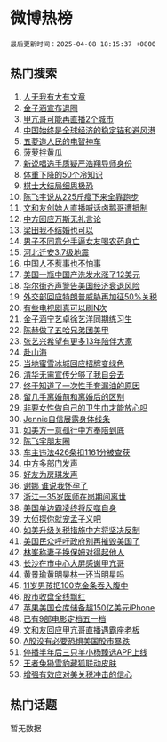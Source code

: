 # 微博热榜

`最后更新时间：2025-04-08 18:15:37 +0800`

## 热门搜索

1. [人无我有大有文章](https://m.weibo.cn/search?containerid=100103type%3D1%26t%3D10%26q%3D%23%E4%BA%BA%E6%97%A0%E6%88%91%E6%9C%89%E5%A4%A7%E6%9C%89%E6%96%87%E7%AB%A0%23&stream_entry_id=51&isnewpage=1&extparam=seat%3D1%26c_type%3D51%26filter_type%3Drealtimehot%26q%3D%2523%25E4%25BA%25BA%25E6%2597%25A0%25E6%2588%2591%25E6%259C%2589%25E5%25A4%25A7%25E6%259C%2589%25E6%2596%2587%25E7%25AB%25A0%2523%26dgr%3D0%26stream_entry_id%3D51%26pos%3D0%26cate%3D10103%26display_time%3D1744107336%26pre_seqid%3D17441073361659365649251)
1. [金子涵宣布退圈](https://m.weibo.cn/search?containerid=100103type%3D1%26t%3D10%26q%3D%23%E9%87%91%E5%AD%90%E6%B6%B5%E5%AE%A3%E5%B8%83%E9%80%80%E5%9C%88%23&stream_entry_id=31&isnewpage=1&extparam=seat%3D1%26filter_type%3Drealtimehot%26q%3D%2523%25E9%2587%2591%25E5%25AD%2590%25E6%25B6%25B5%25E5%25AE%25A3%25E5%25B8%2583%25E9%2580%2580%25E5%259C%2588%2523%26dgr%3D0%26cate%3D5001%26band_rank%3D1%26flag%3D2%26stream_entry_id%3D31%26lcate%3D5001%26realpos%3D1%26pos%3D0%26c_type%3D31%26display_time%3D1744107336%26pre_seqid%3D17441073361659365649251)
1. [甲亢哥可能再直播2个城市](https://m.weibo.cn/search?containerid=100103type%3D1%26t%3D10%26q%3D%23%E7%94%B2%E4%BA%A2%E5%93%A5%E5%8F%AF%E8%83%BD%E5%86%8D%E7%9B%B4%E6%92%AD2%E4%B8%AA%E5%9F%8E%E5%B8%82%23&stream_entry_id=31&isnewpage=1&extparam=seat%3D1%26filter_type%3Drealtimehot%26q%3D%2523%25E7%2594%25B2%25E4%25BA%25A2%25E5%2593%25A5%25E5%258F%25AF%25E8%2583%25BD%25E5%2586%258D%25E7%259B%25B4%25E6%2592%25AD2%25E4%25B8%25AA%25E5%259F%258E%25E5%25B8%2582%2523%26dgr%3D0%26cate%3D5001%26band_rank%3D2%26flag%3D1%26stream_entry_id%3D31%26lcate%3D5001%26realpos%3D2%26pos%3D1%26c_type%3D31%26display_time%3D1744107336%26pre_seqid%3D17441073361659365649251)
1. [中国始终是全球经济的稳定锚和避风港](https://m.weibo.cn/search?containerid=100103type%3D1%26t%3D10%26q%3D%23%E4%B8%AD%E5%9B%BD%E5%A7%8B%E7%BB%88%E6%98%AF%E5%85%A8%E7%90%83%E7%BB%8F%E6%B5%8E%E7%9A%84%E7%A8%B3%E5%AE%9A%E9%94%9A%E5%92%8C%E9%81%BF%E9%A3%8E%E6%B8%AF%23&stream_entry_id=31&isnewpage=1&extparam=seat%3D1%26filter_type%3Drealtimehot%26q%3D%2523%25E4%25B8%25AD%25E5%259B%25BD%25E5%25A7%258B%25E7%25BB%2588%25E6%2598%25AF%25E5%2585%25A8%25E7%2590%2583%25E7%25BB%258F%25E6%25B5%258E%25E7%259A%2584%25E7%25A8%25B3%25E5%25AE%259A%25E9%2594%259A%25E5%2592%258C%25E9%2581%25BF%25E9%25A3%258E%25E6%25B8%25AF%2523%26dgr%3D0%26cate%3D5001%26band_rank%3D3%26flag%3D1%26stream_entry_id%3D31%26lcate%3D5001%26realpos%3D3%26pos%3D2%26c_type%3D31%26display_time%3D1744107336%26pre_seqid%3D17441073361659365649251)
1. [五菱造人民的电智神车](https://m.weibo.cn/search?containerid=100103type%3D1%26t%3D10%26q%3D%23%E4%BA%94%E8%8F%B1%E9%80%A0%E4%BA%BA%E6%B0%91%E7%9A%84%E7%94%B5%E6%99%BA%E7%A5%9E%E8%BD%A6%23&stream_entry_id=31&isnewpage=1&extparam=seat%3D1%26filter_type%3Drealtimehot%26q%3D%2523%25E4%25BA%2594%25E8%258F%25B1%25E9%2580%25A0%25E4%25BA%25BA%25E6%25B0%2591%25E7%259A%2584%25E7%2594%25B5%25E6%2599%25BA%25E7%25A5%259E%25E8%25BD%25A6%2523%26band_rank%3D4%26adid%3D281988%26cate%3D5001%26is_ad_pos%3D1%26c_type%3D31%26stream_entry_id%3D31%26lcate%3D5001%26dgr%3D0%26pos%3D3%26topic_ad%3D1%26display_time%3D1744107336%26pre_seqid%3D17441073361659365649251)
1. [菠萝拌黄瓜](https://m.weibo.cn/search?containerid=100103type%3D1%26t%3D10%26q%3D%E8%8F%A0%E8%90%9D%E6%8B%8C%E9%BB%84%E7%93%9C&stream_entry_id=31&isnewpage=1&extparam=seat%3D1%26filter_type%3Drealtimehot%26q%3D%25E8%258F%25A0%25E8%2590%259D%25E6%258B%258C%25E9%25BB%2584%25E7%2593%259C%26dgr%3D0%26cate%3D5001%26band_rank%3D4%26flag%3D2%26stream_entry_id%3D31%26lcate%3D5001%26realpos%3D4%26pos%3D4%26c_type%3D31%26display_time%3D1744107336%26pre_seqid%3D17441073361659365649251)
1. [新说唱选手质疑严浩翔导师身份](https://m.weibo.cn/search?containerid=100103type%3D1%26t%3D10%26q%3D%23%E6%96%B0%E8%AF%B4%E5%94%B1%E9%80%89%E6%89%8B%E8%B4%A8%E7%96%91%E4%B8%A5%E6%B5%A9%E7%BF%94%E5%AF%BC%E5%B8%88%E8%BA%AB%E4%BB%BD%23&stream_entry_id=31&isnewpage=1&extparam=seat%3D1%26filter_type%3Drealtimehot%26q%3D%2523%25E6%2596%25B0%25E8%25AF%25B4%25E5%2594%25B1%25E9%2580%2589%25E6%2589%258B%25E8%25B4%25A8%25E7%2596%2591%25E4%25B8%25A5%25E6%25B5%25A9%25E7%25BF%2594%25E5%25AF%25BC%25E5%25B8%2588%25E8%25BA%25AB%25E4%25BB%25BD%2523%26dgr%3D0%26cate%3D5001%26band_rank%3D5%26flag%3D1%26stream_entry_id%3D31%26lcate%3D5001%26realpos%3D5%26pos%3D5%26c_type%3D31%26display_time%3D1744107336%26pre_seqid%3D17441073361659365649251)
1. [体重下降的50个冷知识](https://m.weibo.cn/search?containerid=100103type%3D1%26t%3D10%26q%3D%E4%BD%93%E9%87%8D%E4%B8%8B%E9%99%8D%E7%9A%8450%E4%B8%AA%E5%86%B7%E7%9F%A5%E8%AF%86&stream_entry_id=31&isnewpage=1&extparam=seat%3D1%26filter_type%3Drealtimehot%26q%3D%25E4%25BD%2593%25E9%2587%258D%25E4%25B8%258B%25E9%2599%258D%25E7%259A%258450%25E4%25B8%25AA%25E5%2586%25B7%25E7%259F%25A5%25E8%25AF%2586%26dgr%3D0%26cate%3D5001%26band_rank%3D6%26flag%3D1%26stream_entry_id%3D31%26lcate%3D5001%26realpos%3D6%26pos%3D6%26c_type%3D31%26display_time%3D1744107336%26pre_seqid%3D17441073361659365649251)
1. [棋士大结局细思极恐](https://m.weibo.cn/search?containerid=100103type%3D1%26t%3D10%26q%3D%23%E6%A3%8B%E5%A3%AB%E5%A4%A7%E7%BB%93%E5%B1%80%E7%BB%86%E6%80%9D%E6%9E%81%E6%81%90%23&stream_entry_id=31&isnewpage=1&extparam=seat%3D1%26filter_type%3Drealtimehot%26q%3D%2523%25E6%25A3%258B%25E5%25A3%25AB%25E5%25A4%25A7%25E7%25BB%2593%25E5%25B1%2580%25E7%25BB%2586%25E6%2580%259D%25E6%259E%2581%25E6%2581%2590%2523%26c_type%3D31%26adid%3D282158%26cate%3D5001%26is_ad_pos%3D1%26stream_entry_id%3D31%26band_rank%3D7%26lcate%3D5001%26pos%3D7%26dgr%3D0%26display_time%3D1744107336%26pre_seqid%3D17441073361659365649251)
1. [陈飞宇说从225斤瘦下来全靠跑步](https://m.weibo.cn/search?containerid=100103type%3D1%26t%3D10%26q%3D%23%E9%99%88%E9%A3%9E%E5%AE%87%E8%AF%B4%E4%BB%8E225%E6%96%A4%E7%98%A6%E4%B8%8B%E6%9D%A5%E5%85%A8%E9%9D%A0%E8%B7%91%E6%AD%A5%23&stream_entry_id=31&isnewpage=1&extparam=seat%3D1%26filter_type%3Drealtimehot%26q%3D%2523%25E9%2599%2588%25E9%25A3%259E%25E5%25AE%2587%25E8%25AF%25B4%25E4%25BB%258E225%25E6%2596%25A4%25E7%2598%25A6%25E4%25B8%258B%25E6%259D%25A5%25E5%2585%25A8%25E9%259D%25A0%25E8%25B7%2591%25E6%25AD%25A5%2523%26dgr%3D0%26cate%3D5001%26band_rank%3D7%26flag%3D1%26stream_entry_id%3D31%26lcate%3D5001%26realpos%3D7%26pos%3D8%26c_type%3D31%26display_time%3D1744107336%26pre_seqid%3D17441073361659365649251)
1. [文和友创始人直播喊话卤鹅哥遭抵制](https://m.weibo.cn/search?containerid=100103type%3D1%26t%3D10%26q%3D%23%E6%96%87%E5%92%8C%E5%8F%8B%E5%88%9B%E5%A7%8B%E4%BA%BA%E7%9B%B4%E6%92%AD%E5%96%8A%E8%AF%9D%E5%8D%A4%E9%B9%85%E5%93%A5%E9%81%AD%E6%8A%B5%E5%88%B6%23&stream_entry_id=31&isnewpage=1&extparam=seat%3D1%26filter_type%3Drealtimehot%26q%3D%2523%25E6%2596%2587%25E5%2592%258C%25E5%258F%258B%25E5%2588%259B%25E5%25A7%258B%25E4%25BA%25BA%25E7%259B%25B4%25E6%2592%25AD%25E5%2596%258A%25E8%25AF%259D%25E5%258D%25A4%25E9%25B9%2585%25E5%2593%25A5%25E9%2581%25AD%25E6%258A%25B5%25E5%2588%25B6%2523%26dgr%3D0%26cate%3D5001%26band_rank%3D8%26flag%3D1%26stream_entry_id%3D31%26lcate%3D5001%26realpos%3D8%26pos%3D9%26c_type%3D31%26display_time%3D1744107336%26pre_seqid%3D17441073361659365649251)
1. [中方回应万斯无礼言论](https://m.weibo.cn/search?containerid=100103type%3D1%26t%3D10%26q%3D%23%E4%B8%AD%E6%96%B9%E5%9B%9E%E5%BA%94%E4%B8%87%E6%96%AF%E6%97%A0%E7%A4%BC%E8%A8%80%E8%AE%BA%23&stream_entry_id=31&isnewpage=1&extparam=seat%3D1%26filter_type%3Drealtimehot%26q%3D%2523%25E4%25B8%25AD%25E6%2596%25B9%25E5%259B%259E%25E5%25BA%2594%25E4%25B8%2587%25E6%2596%25AF%25E6%2597%25A0%25E7%25A4%25BC%25E8%25A8%2580%25E8%25AE%25BA%2523%26dgr%3D0%26cate%3D5001%26band_rank%3D9%26flag%3D0%26stream_entry_id%3D31%26lcate%3D5001%26realpos%3D9%26pos%3D10%26c_type%3D31%26display_time%3D1744107336%26pre_seqid%3D17441073361659365649251)
1. [梁田我不结婚也可以](https://m.weibo.cn/search?containerid=100103type%3D1%26t%3D10%26q%3D%E6%A2%81%E7%94%B0%E6%88%91%E4%B8%8D%E7%BB%93%E5%A9%9A%E4%B9%9F%E5%8F%AF%E4%BB%A5&stream_entry_id=31&isnewpage=1&extparam=seat%3D1%26filter_type%3Drealtimehot%26q%3D%25E6%25A2%2581%25E7%2594%25B0%25E6%2588%2591%25E4%25B8%258D%25E7%25BB%2593%25E5%25A9%259A%25E4%25B9%259F%25E5%258F%25AF%25E4%25BB%25A5%26dgr%3D0%26cate%3D5001%26band_rank%3D10%26flag%3D2%26stream_entry_id%3D31%26lcate%3D5001%26realpos%3D10%26pos%3D11%26c_type%3D31%26display_time%3D1744107336%26pre_seqid%3D17441073361659365649251)
1. [男子不同意分手逼女友喝农药身亡](https://m.weibo.cn/search?containerid=100103type%3D1%26t%3D10%26q%3D%23%E7%94%B7%E5%AD%90%E4%B8%8D%E5%90%8C%E6%84%8F%E5%88%86%E6%89%8B%E9%80%BC%E5%A5%B3%E5%8F%8B%E5%96%9D%E5%86%9C%E8%8D%AF%E8%BA%AB%E4%BA%A1%23&stream_entry_id=31&isnewpage=1&extparam=seat%3D1%26filter_type%3Drealtimehot%26q%3D%2523%25E7%2594%25B7%25E5%25AD%2590%25E4%25B8%258D%25E5%2590%258C%25E6%2584%258F%25E5%2588%2586%25E6%2589%258B%25E9%2580%25BC%25E5%25A5%25B3%25E5%258F%258B%25E5%2596%259D%25E5%2586%259C%25E8%258D%25AF%25E8%25BA%25AB%25E4%25BA%25A1%2523%26dgr%3D0%26cate%3D5001%26band_rank%3D11%26flag%3D2%26stream_entry_id%3D31%26lcate%3D5001%26realpos%3D11%26pos%3D12%26c_type%3D31%26display_time%3D1744107336%26pre_seqid%3D17441073361659365649251)
1. [河北迁安3.7级地震](https://m.weibo.cn/search?containerid=100103type%3D1%26t%3D10%26q%3D%23%E6%B2%B3%E5%8C%97%E8%BF%81%E5%AE%893.7%E7%BA%A7%E5%9C%B0%E9%9C%87%23&stream_entry_id=31&isnewpage=1&extparam=seat%3D1%26filter_type%3Drealtimehot%26q%3D%2523%25E6%25B2%25B3%25E5%258C%2597%25E8%25BF%2581%25E5%25AE%25893.7%25E7%25BA%25A7%25E5%259C%25B0%25E9%259C%2587%2523%26dgr%3D0%26cate%3D5001%26band_rank%3D12%26flag%3D0%26stream_entry_id%3D31%26lcate%3D5001%26realpos%3D12%26pos%3D13%26c_type%3D31%26display_time%3D1744107336%26pre_seqid%3D17441073361659365649251)
1. [中国人不惹事也不怕事](https://m.weibo.cn/search?containerid=100103type%3D1%26t%3D10%26q%3D%23%E4%B8%AD%E5%9B%BD%E4%BA%BA%E4%B8%8D%E6%83%B9%E4%BA%8B%E4%B9%9F%E4%B8%8D%E6%80%95%E4%BA%8B%23&stream_entry_id=31&isnewpage=1&extparam=seat%3D1%26filter_type%3Drealtimehot%26q%3D%2523%25E4%25B8%25AD%25E5%259B%25BD%25E4%25BA%25BA%25E4%25B8%258D%25E6%2583%25B9%25E4%25BA%258B%25E4%25B9%259F%25E4%25B8%258D%25E6%2580%2595%25E4%25BA%258B%2523%26dgr%3D0%26cate%3D5001%26band_rank%3D13%26flag%3D0%26stream_entry_id%3D31%26lcate%3D5001%26realpos%3D13%26pos%3D14%26c_type%3D31%26display_time%3D1744107336%26pre_seqid%3D17441073361659365649251)
1. [美国一瓶中国产洗发水涨了12美元](https://m.weibo.cn/search?containerid=100103type%3D1%26t%3D10%26q%3D%23%E7%BE%8E%E5%9B%BD%E4%B8%80%E7%93%B6%E4%B8%AD%E5%9B%BD%E4%BA%A7%E6%B4%97%E5%8F%91%E6%B0%B4%E6%B6%A8%E4%BA%8612%E7%BE%8E%E5%85%83%23&stream_entry_id=31&isnewpage=1&extparam=seat%3D1%26filter_type%3Drealtimehot%26q%3D%2523%25E7%25BE%258E%25E5%259B%25BD%25E4%25B8%2580%25E7%2593%25B6%25E4%25B8%25AD%25E5%259B%25BD%25E4%25BA%25A7%25E6%25B4%2597%25E5%258F%2591%25E6%25B0%25B4%25E6%25B6%25A8%25E4%25BA%258612%25E7%25BE%258E%25E5%2585%2583%2523%26dgr%3D0%26cate%3D5001%26band_rank%3D14%26flag%3D0%26stream_entry_id%3D31%26lcate%3D5001%26realpos%3D14%26pos%3D15%26c_type%3D31%26display_time%3D1744107336%26pre_seqid%3D17441073361659365649251)
1. [华尔街齐声警告美国经济衰退风险](https://m.weibo.cn/search?containerid=100103type%3D1%26t%3D10%26q%3D%23%E5%8D%8E%E5%B0%94%E8%A1%97%E9%BD%90%E5%A3%B0%E8%AD%A6%E5%91%8A%E7%BE%8E%E5%9B%BD%E7%BB%8F%E6%B5%8E%E8%A1%B0%E9%80%80%E9%A3%8E%E9%99%A9%23&stream_entry_id=31&isnewpage=1&extparam=seat%3D1%26filter_type%3Drealtimehot%26q%3D%2523%25E5%258D%258E%25E5%25B0%2594%25E8%25A1%2597%25E9%25BD%2590%25E5%25A3%25B0%25E8%25AD%25A6%25E5%2591%258A%25E7%25BE%258E%25E5%259B%25BD%25E7%25BB%258F%25E6%25B5%258E%25E8%25A1%25B0%25E9%2580%2580%25E9%25A3%258E%25E9%2599%25A9%2523%26dgr%3D0%26cate%3D5001%26band_rank%3D15%26flag%3D1%26stream_entry_id%3D31%26lcate%3D5001%26realpos%3D15%26pos%3D16%26c_type%3D31%26display_time%3D1744107336%26pre_seqid%3D17441073361659365649251)
1. [外交部回应特朗普威胁再加征50%关税](https://m.weibo.cn/search?containerid=100103type%3D1%26t%3D10%26q%3D%23%E5%A4%96%E4%BA%A4%E9%83%A8%E5%9B%9E%E5%BA%94%E7%89%B9%E6%9C%97%E6%99%AE%E5%A8%81%E8%83%81%E5%86%8D%E5%8A%A0%E5%BE%8150%25%E5%85%B3%E7%A8%8E%23&stream_entry_id=31&isnewpage=1&extparam=seat%3D1%26filter_type%3Drealtimehot%26q%3D%2523%25E5%25A4%2596%25E4%25BA%25A4%25E9%2583%25A8%25E5%259B%259E%25E5%25BA%2594%25E7%2589%25B9%25E6%259C%2597%25E6%2599%25AE%25E5%25A8%2581%25E8%2583%2581%25E5%2586%258D%25E5%258A%25A0%25E5%25BE%258150%2525%25E5%2585%25B3%25E7%25A8%258E%2523%26dgr%3D0%26cate%3D5001%26band_rank%3D16%26flag%3D0%26stream_entry_id%3D31%26lcate%3D5001%26realpos%3D16%26pos%3D17%26c_type%3D31%26display_time%3D1744107336%26pre_seqid%3D17441073361659365649251)
1. [有些电视剧真可以刷N次](https://m.weibo.cn/search?containerid=100103type%3D1%26t%3D10%26q%3D%23%E6%9C%89%E4%BA%9B%E7%94%B5%E8%A7%86%E5%89%A7%E7%9C%9F%E5%8F%AF%E4%BB%A5%E5%88%B7N%E6%AC%A1%23&stream_entry_id=31&isnewpage=1&extparam=seat%3D1%26filter_type%3Drealtimehot%26q%3D%2523%25E6%259C%2589%25E4%25BA%259B%25E7%2594%25B5%25E8%25A7%2586%25E5%2589%25A7%25E7%259C%259F%25E5%258F%25AF%25E4%25BB%25A5%25E5%2588%25B7N%25E6%25AC%25A1%2523%26dgr%3D0%26cate%3D5001%26band_rank%3D17%26flag%3D0%26stream_entry_id%3D31%26lcate%3D5001%26realpos%3D17%26pos%3D18%26c_type%3D31%26display_time%3D1744107336%26pre_seqid%3D17441073361659365649251)
1. [金子涵宁艺卓徐艺洋同期练习生](https://m.weibo.cn/search?containerid=100103type%3D1%26t%3D10%26q%3D%23%E9%87%91%E5%AD%90%E6%B6%B5%E5%AE%81%E8%89%BA%E5%8D%93%E5%BE%90%E8%89%BA%E6%B4%8B%E5%90%8C%E6%9C%9F%E7%BB%83%E4%B9%A0%E7%94%9F%23&stream_entry_id=31&isnewpage=1&extparam=seat%3D1%26filter_type%3Drealtimehot%26q%3D%2523%25E9%2587%2591%25E5%25AD%2590%25E6%25B6%25B5%25E5%25AE%2581%25E8%2589%25BA%25E5%258D%2593%25E5%25BE%2590%25E8%2589%25BA%25E6%25B4%258B%25E5%2590%258C%25E6%259C%259F%25E7%25BB%2583%25E4%25B9%25A0%25E7%2594%259F%2523%26dgr%3D0%26cate%3D5001%26band_rank%3D18%26flag%3D0%26stream_entry_id%3D31%26lcate%3D5001%26realpos%3D18%26pos%3D19%26c_type%3D31%26display_time%3D1744107336%26pre_seqid%3D17441073361659365649251)
1. [陈赫做了五哈兄弟团美甲](https://m.weibo.cn/search?containerid=100103type%3D1%26t%3D10%26q%3D%E9%99%88%E8%B5%AB%E5%81%9A%E4%BA%86%E4%BA%94%E5%93%88%E5%85%84%E5%BC%9F%E5%9B%A2%E7%BE%8E%E7%94%B2&stream_entry_id=31&isnewpage=1&extparam=seat%3D1%26filter_type%3Drealtimehot%26q%3D%25E9%2599%2588%25E8%25B5%25AB%25E5%2581%259A%25E4%25BA%2586%25E4%25BA%2594%25E5%2593%2588%25E5%2585%2584%25E5%25BC%259F%25E5%259B%25A2%25E7%25BE%258E%25E7%2594%25B2%26dgr%3D0%26cate%3D5001%26band_rank%3D19%26flag%3D1%26stream_entry_id%3D31%26lcate%3D5001%26realpos%3D19%26pos%3D20%26c_type%3D31%26display_time%3D1744107336%26pre_seqid%3D17441073361659365649251)
1. [张艺兴希望有更多13年陪伴大家](https://m.weibo.cn/search?containerid=100103type%3D1%26t%3D10%26q%3D%E5%BC%A0%E8%89%BA%E5%85%B4%E5%B8%8C%E6%9C%9B%E6%9C%89%E6%9B%B4%E5%A4%9A13%E5%B9%B4%E9%99%AA%E4%BC%B4%E5%A4%A7%E5%AE%B6&stream_entry_id=31&isnewpage=1&extparam=seat%3D1%26filter_type%3Drealtimehot%26q%3D%25E5%25BC%25A0%25E8%2589%25BA%25E5%2585%25B4%25E5%25B8%258C%25E6%259C%259B%25E6%259C%2589%25E6%259B%25B4%25E5%25A4%259A13%25E5%25B9%25B4%25E9%2599%25AA%25E4%25BC%25B4%25E5%25A4%25A7%25E5%25AE%25B6%26dgr%3D0%26cate%3D5001%26band_rank%3D20%26flag%3D1%26stream_entry_id%3D31%26lcate%3D5001%26realpos%3D20%26pos%3D21%26c_type%3D31%26display_time%3D1744107336%26pre_seqid%3D17441073361659365649251)
1. [赴山海](https://m.weibo.cn/search?containerid=100103type%3D1%26t%3D10%26q%3D%E8%B5%B4%E5%B1%B1%E6%B5%B7&stream_entry_id=31&isnewpage=1&extparam=seat%3D1%26filter_type%3Drealtimehot%26q%3D%25E8%25B5%25B4%25E5%25B1%25B1%25E6%25B5%25B7%26dgr%3D0%26cate%3D5001%26band_rank%3D21%26flag%3D1%26stream_entry_id%3D31%26lcate%3D5001%26realpos%3D21%26pos%3D22%26c_type%3D31%26display_time%3D1744107336%26pre_seqid%3D17441073361659365649251)
1. [当地蜜雪冰城回应招牌变绿色](https://m.weibo.cn/search?containerid=100103type%3D1%26t%3D10%26q%3D%23%E5%BD%93%E5%9C%B0%E8%9C%9C%E9%9B%AA%E5%86%B0%E5%9F%8E%E5%9B%9E%E5%BA%94%E6%8B%9B%E7%89%8C%E5%8F%98%E7%BB%BF%E8%89%B2%23&stream_entry_id=31&isnewpage=1&extparam=seat%3D1%26filter_type%3Drealtimehot%26q%3D%2523%25E5%25BD%2593%25E5%259C%25B0%25E8%259C%259C%25E9%259B%25AA%25E5%2586%25B0%25E5%259F%258E%25E5%259B%259E%25E5%25BA%2594%25E6%258B%259B%25E7%2589%258C%25E5%258F%2598%25E7%25BB%25BF%25E8%2589%25B2%2523%26dgr%3D0%26cate%3D5001%26band_rank%3D22%26flag%3D1%26stream_entry_id%3D31%26lcate%3D5001%26realpos%3D22%26pos%3D23%26c_type%3D31%26display_time%3D1744107336%26pre_seqid%3D17441073361659365649251)
1. [清华无需宣传分够了我自会去](https://m.weibo.cn/search?containerid=100103type%3D1%26t%3D10%26q%3D%E6%B8%85%E5%8D%8E%E6%97%A0%E9%9C%80%E5%AE%A3%E4%BC%A0%E5%88%86%E5%A4%9F%E4%BA%86%E6%88%91%E8%87%AA%E4%BC%9A%E5%8E%BB&stream_entry_id=31&isnewpage=1&extparam=seat%3D1%26filter_type%3Drealtimehot%26q%3D%25E6%25B8%2585%25E5%258D%258E%25E6%2597%25A0%25E9%259C%2580%25E5%25AE%25A3%25E4%25BC%25A0%25E5%2588%2586%25E5%25A4%259F%25E4%25BA%2586%25E6%2588%2591%25E8%2587%25AA%25E4%25BC%259A%25E5%258E%25BB%26dgr%3D0%26cate%3D5001%26band_rank%3D23%26flag%3D1%26stream_entry_id%3D31%26lcate%3D5001%26realpos%3D23%26pos%3D24%26c_type%3D31%26display_time%3D1744107336%26pre_seqid%3D17441073361659365649251)
1. [终于知道了一次性手套漏油的原因](https://m.weibo.cn/search?containerid=100103type%3D1%26t%3D10%26q%3D%23%E7%BB%88%E4%BA%8E%E7%9F%A5%E9%81%93%E4%BA%86%E4%B8%80%E6%AC%A1%E6%80%A7%E6%89%8B%E5%A5%97%E6%BC%8F%E6%B2%B9%E7%9A%84%E5%8E%9F%E5%9B%A0%23&stream_entry_id=31&isnewpage=1&extparam=seat%3D1%26filter_type%3Drealtimehot%26q%3D%2523%25E7%25BB%2588%25E4%25BA%258E%25E7%259F%25A5%25E9%2581%2593%25E4%25BA%2586%25E4%25B8%2580%25E6%25AC%25A1%25E6%2580%25A7%25E6%2589%258B%25E5%25A5%2597%25E6%25BC%258F%25E6%25B2%25B9%25E7%259A%2584%25E5%258E%259F%25E5%259B%25A0%2523%26dgr%3D0%26cate%3D5001%26band_rank%3D24%26flag%3D1%26stream_entry_id%3D31%26lcate%3D5001%26realpos%3D24%26pos%3D25%26c_type%3D31%26display_time%3D1744107336%26pre_seqid%3D17441073361659365649251)
1. [留几手离婚前和离婚后的区别](https://m.weibo.cn/search?containerid=100103type%3D1%26t%3D10%26q%3D%23%E7%95%99%E5%87%A0%E6%89%8B%E7%A6%BB%E5%A9%9A%E5%89%8D%E5%92%8C%E7%A6%BB%E5%A9%9A%E5%90%8E%E7%9A%84%E5%8C%BA%E5%88%AB%23&stream_entry_id=31&isnewpage=1&extparam=seat%3D1%26filter_type%3Drealtimehot%26q%3D%2523%25E7%2595%2599%25E5%2587%25A0%25E6%2589%258B%25E7%25A6%25BB%25E5%25A9%259A%25E5%2589%258D%25E5%2592%258C%25E7%25A6%25BB%25E5%25A9%259A%25E5%2590%258E%25E7%259A%2584%25E5%258C%25BA%25E5%2588%25AB%2523%26dgr%3D0%26cate%3D5001%26band_rank%3D25%26flag%3D1%26stream_entry_id%3D31%26lcate%3D5001%26realpos%3D25%26pos%3D26%26c_type%3D31%26display_time%3D1744107336%26pre_seqid%3D17441073361659365649251)
1. [非要女性做自己的卫生巾才能放心吗](https://m.weibo.cn/search?containerid=100103type%3D1%26t%3D10%26q%3D%23%E9%9D%9E%E8%A6%81%E5%A5%B3%E6%80%A7%E5%81%9A%E8%87%AA%E5%B7%B1%E7%9A%84%E5%8D%AB%E7%94%9F%E5%B7%BE%E6%89%8D%E8%83%BD%E6%94%BE%E5%BF%83%E5%90%97%23&stream_entry_id=31&isnewpage=1&extparam=seat%3D1%26filter_type%3Drealtimehot%26q%3D%2523%25E9%259D%259E%25E8%25A6%2581%25E5%25A5%25B3%25E6%2580%25A7%25E5%2581%259A%25E8%2587%25AA%25E5%25B7%25B1%25E7%259A%2584%25E5%258D%25AB%25E7%2594%259F%25E5%25B7%25BE%25E6%2589%258D%25E8%2583%25BD%25E6%2594%25BE%25E5%25BF%2583%25E5%2590%2597%2523%26dgr%3D0%26cate%3D5001%26band_rank%3D26%26flag%3D1%26stream_entry_id%3D31%26lcate%3D5001%26realpos%3D26%26pos%3D27%26c_type%3D31%26display_time%3D1744107336%26pre_seqid%3D17441073361659365649251)
1. [Jennie自信展露身体线条](https://m.weibo.cn/search?containerid=100103type%3D1%26t%3D10%26q%3D%23Jennie%E8%87%AA%E4%BF%A1%E5%B1%95%E9%9C%B2%E8%BA%AB%E4%BD%93%E7%BA%BF%E6%9D%A1%23&stream_entry_id=31&isnewpage=1&extparam=seat%3D1%26filter_type%3Drealtimehot%26q%3D%2523Jennie%25E8%2587%25AA%25E4%25BF%25A1%25E5%25B1%2595%25E9%259C%25B2%25E8%25BA%25AB%25E4%25BD%2593%25E7%25BA%25BF%25E6%259D%25A1%2523%26dgr%3D0%26cate%3D5001%26band_rank%3D27%26flag%3D1%26stream_entry_id%3D31%26lcate%3D5001%26realpos%3D27%26pos%3D28%26c_type%3D31%26display_time%3D1744107336%26pre_seqid%3D17441073361659365649251)
1. [如美方一意孤行中方奉陪到底](https://m.weibo.cn/search?containerid=100103type%3D1%26t%3D10%26q%3D%23%E5%A6%82%E7%BE%8E%E6%96%B9%E4%B8%80%E6%84%8F%E5%AD%A4%E8%A1%8C%E4%B8%AD%E6%96%B9%E5%A5%89%E9%99%AA%E5%88%B0%E5%BA%95%23&stream_entry_id=31&isnewpage=1&extparam=seat%3D1%26filter_type%3Drealtimehot%26q%3D%2523%25E5%25A6%2582%25E7%25BE%258E%25E6%2596%25B9%25E4%25B8%2580%25E6%2584%258F%25E5%25AD%25A4%25E8%25A1%258C%25E4%25B8%25AD%25E6%2596%25B9%25E5%25A5%2589%25E9%2599%25AA%25E5%2588%25B0%25E5%25BA%2595%2523%26dgr%3D0%26cate%3D5001%26band_rank%3D28%26flag%3D1%26stream_entry_id%3D31%26lcate%3D5001%26realpos%3D28%26pos%3D29%26c_type%3D31%26display_time%3D1744107336%26pre_seqid%3D17441073361659365649251)
1. [陈飞宇朋友圈](https://m.weibo.cn/search?containerid=100103type%3D1%26t%3D10%26q%3D%E9%99%88%E9%A3%9E%E5%AE%87%E6%9C%8B%E5%8F%8B%E5%9C%88&stream_entry_id=31&isnewpage=1&extparam=seat%3D1%26filter_type%3Drealtimehot%26q%3D%25E9%2599%2588%25E9%25A3%259E%25E5%25AE%2587%25E6%259C%258B%25E5%258F%258B%25E5%259C%2588%26dgr%3D0%26cate%3D5001%26band_rank%3D29%26flag%3D1%26stream_entry_id%3D31%26lcate%3D5001%26realpos%3D29%26pos%3D30%26c_type%3D31%26display_time%3D1744107336%26pre_seqid%3D17441073361659365649251)
1. [车主违法426条扣1161分被查获](https://m.weibo.cn/search?containerid=100103type%3D1%26t%3D10%26q%3D%23%E8%BD%A6%E4%B8%BB%E8%BF%9D%E6%B3%95426%E6%9D%A1%E6%89%A31161%E5%88%86%E8%A2%AB%E6%9F%A5%E8%8E%B7%23&stream_entry_id=31&isnewpage=1&extparam=seat%3D1%26filter_type%3Drealtimehot%26q%3D%2523%25E8%25BD%25A6%25E4%25B8%25BB%25E8%25BF%259D%25E6%25B3%2595426%25E6%259D%25A1%25E6%2589%25A31161%25E5%2588%2586%25E8%25A2%25AB%25E6%259F%25A5%25E8%258E%25B7%2523%26dgr%3D0%26cate%3D5001%26band_rank%3D30%26flag%3D1%26stream_entry_id%3D31%26lcate%3D5001%26realpos%3D30%26pos%3D31%26c_type%3D31%26display_time%3D1744107336%26pre_seqid%3D17441073361659365649251)
1. [中方多部门发声](https://m.weibo.cn/search?containerid=100103type%3D1%26t%3D10%26q%3D%23%E4%B8%AD%E6%96%B9%E5%A4%9A%E9%83%A8%E9%97%A8%E5%8F%91%E5%A3%B0%23&stream_entry_id=31&isnewpage=1&extparam=seat%3D1%26filter_type%3Drealtimehot%26q%3D%2523%25E4%25B8%25AD%25E6%2596%25B9%25E5%25A4%259A%25E9%2583%25A8%25E9%2597%25A8%25E5%258F%2591%25E5%25A3%25B0%2523%26dgr%3D0%26cate%3D5001%26band_rank%3D31%26flag%3D1%26stream_entry_id%3D31%26lcate%3D5001%26realpos%3D31%26pos%3D32%26c_type%3D31%26display_time%3D1744107336%26pre_seqid%3D17441073361659365649251)
1. [好友为房琪发声](https://m.weibo.cn/search?containerid=100103type%3D1%26t%3D10%26q%3D%23%E5%A5%BD%E5%8F%8B%E4%B8%BA%E6%88%BF%E7%90%AA%E5%8F%91%E5%A3%B0%23&stream_entry_id=31&isnewpage=1&extparam=seat%3D1%26filter_type%3Drealtimehot%26q%3D%2523%25E5%25A5%25BD%25E5%258F%258B%25E4%25B8%25BA%25E6%2588%25BF%25E7%2590%25AA%25E5%258F%2591%25E5%25A3%25B0%2523%26dgr%3D0%26cate%3D5001%26band_rank%3D32%26flag%3D1%26stream_entry_id%3D31%26lcate%3D5001%26realpos%3D32%26pos%3D33%26c_type%3D31%26display_time%3D1744107336%26pre_seqid%3D17441073361659365649251)
1. [谢娜 谁说我怀孕了](https://m.weibo.cn/search?containerid=100103type%3D1%26t%3D10%26q%3D%E8%B0%A2%E5%A8%9C+%E8%B0%81%E8%AF%B4%E6%88%91%E6%80%80%E5%AD%95%E4%BA%86&stream_entry_id=31&isnewpage=1&extparam=seat%3D1%26filter_type%3Drealtimehot%26q%3D%25E8%25B0%25A2%25E5%25A8%259C%2520%25E8%25B0%2581%25E8%25AF%25B4%25E6%2588%2591%25E6%2580%2580%25E5%25AD%2595%25E4%25BA%2586%26dgr%3D0%26cate%3D5001%26band_rank%3D33%26flag%3D0%26stream_entry_id%3D31%26lcate%3D5001%26realpos%3D33%26pos%3D34%26c_type%3D31%26display_time%3D1744107336%26pre_seqid%3D17441073361659365649251)
1. [浙江一35岁医师在岗期间离世](https://m.weibo.cn/search?containerid=100103type%3D1%26t%3D10%26q%3D%23%E6%B5%99%E6%B1%9F%E4%B8%8035%E5%B2%81%E5%8C%BB%E5%B8%88%E5%9C%A8%E5%B2%97%E6%9C%9F%E9%97%B4%E7%A6%BB%E4%B8%96%23&stream_entry_id=31&isnewpage=1&extparam=seat%3D1%26filter_type%3Drealtimehot%26q%3D%2523%25E6%25B5%2599%25E6%25B1%259F%25E4%25B8%258035%25E5%25B2%2581%25E5%258C%25BB%25E5%25B8%2588%25E5%259C%25A8%25E5%25B2%2597%25E6%259C%259F%25E9%2597%25B4%25E7%25A6%25BB%25E4%25B8%2596%2523%26dgr%3D0%26cate%3D5001%26band_rank%3D34%26flag%3D1%26stream_entry_id%3D31%26lcate%3D5001%26realpos%3D34%26pos%3D35%26c_type%3D31%26display_time%3D1744107336%26pre_seqid%3D17441073361659365649251)
1. [美国单边霸凌终将反噬自身](https://m.weibo.cn/search?containerid=100103type%3D1%26t%3D10%26q%3D%23%E7%BE%8E%E5%9B%BD%E5%8D%95%E8%BE%B9%E9%9C%B8%E5%87%8C%E7%BB%88%E5%B0%86%E5%8F%8D%E5%99%AC%E8%87%AA%E8%BA%AB%23&stream_entry_id=31&isnewpage=1&extparam=seat%3D1%26filter_type%3Drealtimehot%26q%3D%2523%25E7%25BE%258E%25E5%259B%25BD%25E5%258D%2595%25E8%25BE%25B9%25E9%259C%25B8%25E5%2587%258C%25E7%25BB%2588%25E5%25B0%2586%25E5%258F%258D%25E5%2599%25AC%25E8%2587%25AA%25E8%25BA%25AB%2523%26dgr%3D0%26cate%3D5001%26band_rank%3D35%26flag%3D1%26stream_entry_id%3D31%26lcate%3D5001%26realpos%3D35%26pos%3D36%26c_type%3D31%26display_time%3D1744107336%26pre_seqid%3D17441073361659365649251)
1. [大侦探你就宠孟子义吧](https://m.weibo.cn/search?containerid=100103type%3D1%26t%3D10%26q%3D%E5%A4%A7%E4%BE%A6%E6%8E%A2%E4%BD%A0%E5%B0%B1%E5%AE%A0%E5%AD%9F%E5%AD%90%E4%B9%89%E5%90%A7&stream_entry_id=31&isnewpage=1&extparam=seat%3D1%26filter_type%3Drealtimehot%26q%3D%25E5%25A4%25A7%25E4%25BE%25A6%25E6%258E%25A2%25E4%25BD%25A0%25E5%25B0%25B1%25E5%25AE%25A0%25E5%25AD%259F%25E5%25AD%2590%25E4%25B9%2589%25E5%2590%25A7%26dgr%3D0%26cate%3D5001%26band_rank%3D36%26flag%3D1%26stream_entry_id%3D31%26lcate%3D5001%26realpos%3D36%26pos%3D37%26c_type%3D31%26display_time%3D1744107336%26pre_seqid%3D17441073361659365649251)
1. [如美升级关税措施中方将坚决反制](https://m.weibo.cn/search?containerid=100103type%3D1%26t%3D10%26q%3D%23%E5%A6%82%E7%BE%8E%E5%8D%87%E7%BA%A7%E5%85%B3%E7%A8%8E%E6%8E%AA%E6%96%BD%E4%B8%AD%E6%96%B9%E5%B0%86%E5%9D%9A%E5%86%B3%E5%8F%8D%E5%88%B6%23&stream_entry_id=31&isnewpage=1&extparam=seat%3D1%26filter_type%3Drealtimehot%26q%3D%2523%25E5%25A6%2582%25E7%25BE%258E%25E5%258D%2587%25E7%25BA%25A7%25E5%2585%25B3%25E7%25A8%258E%25E6%258E%25AA%25E6%2596%25BD%25E4%25B8%25AD%25E6%2596%25B9%25E5%25B0%2586%25E5%259D%259A%25E5%2586%25B3%25E5%258F%258D%25E5%2588%25B6%2523%26dgr%3D0%26cate%3D5001%26band_rank%3D37%26flag%3D1%26stream_entry_id%3D31%26lcate%3D5001%26realpos%3D37%26pos%3D38%26c_type%3D31%26display_time%3D1744107336%26pre_seqid%3D17441073361659365649251)
1. [美国民众呼吁政府别再摧毁美国了](https://m.weibo.cn/search?containerid=100103type%3D1%26t%3D10%26q%3D%23%E7%BE%8E%E5%9B%BD%E6%B0%91%E4%BC%97%E5%91%BC%E5%90%81%E6%94%BF%E5%BA%9C%E5%88%AB%E5%86%8D%E6%91%A7%E6%AF%81%E7%BE%8E%E5%9B%BD%E4%BA%86%23&stream_entry_id=31&isnewpage=1&extparam=seat%3D1%26filter_type%3Drealtimehot%26q%3D%2523%25E7%25BE%258E%25E5%259B%25BD%25E6%25B0%2591%25E4%25BC%2597%25E5%2591%25BC%25E5%2590%2581%25E6%2594%25BF%25E5%25BA%259C%25E5%2588%25AB%25E5%2586%258D%25E6%2591%25A7%25E6%25AF%2581%25E7%25BE%258E%25E5%259B%25BD%25E4%25BA%2586%2523%26dgr%3D0%26cate%3D5001%26band_rank%3D38%26flag%3D1%26stream_entry_id%3D31%26lcate%3D5001%26realpos%3D38%26pos%3D39%26c_type%3D31%26display_time%3D1744107336%26pre_seqid%3D17441073361659365649251)
1. [林峯称妻子换保姆对得起他人](https://m.weibo.cn/search?containerid=100103type%3D1%26t%3D10%26q%3D%23%E6%9E%97%E5%B3%AF%E7%A7%B0%E5%A6%BB%E5%AD%90%E6%8D%A2%E4%BF%9D%E5%A7%86%E5%AF%B9%E5%BE%97%E8%B5%B7%E4%BB%96%E4%BA%BA%23&stream_entry_id=31&isnewpage=1&extparam=seat%3D1%26filter_type%3Drealtimehot%26q%3D%2523%25E6%259E%2597%25E5%25B3%25AF%25E7%25A7%25B0%25E5%25A6%25BB%25E5%25AD%2590%25E6%258D%25A2%25E4%25BF%259D%25E5%25A7%2586%25E5%25AF%25B9%25E5%25BE%2597%25E8%25B5%25B7%25E4%25BB%2596%25E4%25BA%25BA%2523%26dgr%3D0%26cate%3D5001%26band_rank%3D39%26flag%3D0%26stream_entry_id%3D31%26lcate%3D5001%26realpos%3D39%26pos%3D40%26c_type%3D31%26display_time%3D1744107336%26pre_seqid%3D17441073361659365649251)
1. [长沙在市中心大屏感谢甲亢哥](https://m.weibo.cn/search?containerid=100103type%3D1%26t%3D10%26q%3D%E9%95%BF%E6%B2%99%E5%9C%A8%E5%B8%82%E4%B8%AD%E5%BF%83%E5%A4%A7%E5%B1%8F%E6%84%9F%E8%B0%A2%E7%94%B2%E4%BA%A2%E5%93%A5&stream_entry_id=31&isnewpage=1&extparam=seat%3D1%26filter_type%3Drealtimehot%26q%3D%25E9%2595%25BF%25E6%25B2%2599%25E5%259C%25A8%25E5%25B8%2582%25E4%25B8%25AD%25E5%25BF%2583%25E5%25A4%25A7%25E5%25B1%258F%25E6%2584%259F%25E8%25B0%25A2%25E7%2594%25B2%25E4%25BA%25A2%25E5%2593%25A5%26dgr%3D0%26cate%3D5001%26band_rank%3D40%26flag%3D1%26stream_entry_id%3D31%26lcate%3D5001%26realpos%3D40%26pos%3D41%26c_type%3D31%26display_time%3D1744107336%26pre_seqid%3D17441073361659365649251)
1. [黄景瑜黄明昊林一还当明星吗](https://m.weibo.cn/search?containerid=100103type%3D1%26t%3D10%26q%3D%E9%BB%84%E6%99%AF%E7%91%9C%E9%BB%84%E6%98%8E%E6%98%8A%E6%9E%97%E4%B8%80%E8%BF%98%E5%BD%93%E6%98%8E%E6%98%9F%E5%90%97&stream_entry_id=31&isnewpage=1&extparam=seat%3D1%26filter_type%3Drealtimehot%26q%3D%25E9%25BB%2584%25E6%2599%25AF%25E7%2591%259C%25E9%25BB%2584%25E6%2598%258E%25E6%2598%258A%25E6%259E%2597%25E4%25B8%2580%25E8%25BF%2598%25E5%25BD%2593%25E6%2598%258E%25E6%2598%259F%25E5%2590%2597%26dgr%3D0%26cate%3D5001%26band_rank%3D41%26flag%3D1%26stream_entry_id%3D31%26lcate%3D5001%26realpos%3D41%26pos%3D42%26c_type%3D31%26display_time%3D1744107336%26pre_seqid%3D17441073361659365649251)
1. [11岁男孩把100克金条吞入腹中](https://m.weibo.cn/search?containerid=100103type%3D1%26t%3D10%26q%3D%2311%E5%B2%81%E7%94%B7%E5%AD%A9%E6%8A%8A100%E5%85%8B%E9%87%91%E6%9D%A1%E5%90%9E%E5%85%A5%E8%85%B9%E4%B8%AD%23&stream_entry_id=31&isnewpage=1&extparam=seat%3D1%26filter_type%3Drealtimehot%26q%3D%252311%25E5%25B2%2581%25E7%2594%25B7%25E5%25AD%25A9%25E6%258A%258A100%25E5%2585%258B%25E9%2587%2591%25E6%259D%25A1%25E5%2590%259E%25E5%2585%25A5%25E8%2585%25B9%25E4%25B8%25AD%2523%26dgr%3D0%26cate%3D5001%26band_rank%3D42%26flag%3D0%26stream_entry_id%3D31%26lcate%3D5001%26realpos%3D42%26pos%3D43%26c_type%3D31%26display_time%3D1744107336%26pre_seqid%3D17441073361659365649251)
1. [股市收盘全线飘红](https://m.weibo.cn/search?containerid=100103type%3D1%26t%3D10%26q%3D%23%E8%82%A1%E5%B8%82%E6%94%B6%E7%9B%98%E5%85%A8%E7%BA%BF%E9%A3%98%E7%BA%A2%23&stream_entry_id=31&isnewpage=1&extparam=seat%3D1%26filter_type%3Drealtimehot%26q%3D%2523%25E8%2582%25A1%25E5%25B8%2582%25E6%2594%25B6%25E7%259B%2598%25E5%2585%25A8%25E7%25BA%25BF%25E9%25A3%2598%25E7%25BA%25A2%2523%26dgr%3D0%26cate%3D5001%26band_rank%3D43%26flag%3D0%26stream_entry_id%3D31%26lcate%3D5001%26realpos%3D43%26pos%3D44%26c_type%3D31%26display_time%3D1744107336%26pre_seqid%3D17441073361659365649251)
1. [苹果美国仓库储备超150亿美元iPhone](https://m.weibo.cn/search?containerid=100103type%3D1%26t%3D10%26q%3D%23%E8%8B%B9%E6%9E%9C%E7%BE%8E%E5%9B%BD%E4%BB%93%E5%BA%93%E5%82%A8%E5%A4%87%E8%B6%85150%E4%BA%BF%E7%BE%8E%E5%85%83iPhone%23&stream_entry_id=31&isnewpage=1&extparam=seat%3D1%26filter_type%3Drealtimehot%26q%3D%2523%25E8%258B%25B9%25E6%259E%259C%25E7%25BE%258E%25E5%259B%25BD%25E4%25BB%2593%25E5%25BA%2593%25E5%2582%25A8%25E5%25A4%2587%25E8%25B6%2585150%25E4%25BA%25BF%25E7%25BE%258E%25E5%2585%2583iPhone%2523%26dgr%3D0%26cate%3D5001%26band_rank%3D44%26flag%3D1%26stream_entry_id%3D31%26lcate%3D5001%26realpos%3D44%26pos%3D45%26c_type%3D31%26display_time%3D1744107336%26pre_seqid%3D17441073361659365649251)
1. [已有9部电影定档五一档](https://m.weibo.cn/search?containerid=100103type%3D1%26t%3D10%26q%3D%23%E5%B7%B2%E6%9C%899%E9%83%A8%E7%94%B5%E5%BD%B1%E5%AE%9A%E6%A1%A3%E4%BA%94%E4%B8%80%E6%A1%A3%23&stream_entry_id=31&isnewpage=1&extparam=seat%3D1%26filter_type%3Drealtimehot%26q%3D%2523%25E5%25B7%25B2%25E6%259C%25899%25E9%2583%25A8%25E7%2594%25B5%25E5%25BD%25B1%25E5%25AE%259A%25E6%25A1%25A3%25E4%25BA%2594%25E4%25B8%2580%25E6%25A1%25A3%2523%26dgr%3D0%26cate%3D5001%26band_rank%3D45%26flag%3D0%26stream_entry_id%3D31%26lcate%3D5001%26realpos%3D45%26pos%3D46%26c_type%3D31%26display_time%3D1744107336%26pre_seqid%3D17441073361659365649251)
1. [文和友回应甲亢哥直播遇霸座老板](https://m.weibo.cn/search?containerid=100103type%3D1%26t%3D10%26q%3D%23%E6%96%87%E5%92%8C%E5%8F%8B%E5%9B%9E%E5%BA%94%E7%94%B2%E4%BA%A2%E5%93%A5%E7%9B%B4%E6%92%AD%E9%81%87%E9%9C%B8%E5%BA%A7%E8%80%81%E6%9D%BF%23&stream_entry_id=31&isnewpage=1&extparam=seat%3D1%26filter_type%3Drealtimehot%26q%3D%2523%25E6%2596%2587%25E5%2592%258C%25E5%258F%258B%25E5%259B%259E%25E5%25BA%2594%25E7%2594%25B2%25E4%25BA%25A2%25E5%2593%25A5%25E7%259B%25B4%25E6%2592%25AD%25E9%2581%2587%25E9%259C%25B8%25E5%25BA%25A7%25E8%2580%2581%25E6%259D%25BF%2523%26dgr%3D0%26cate%3D5001%26band_rank%3D46%26flag%3D0%26stream_entry_id%3D31%26lcate%3D5001%26realpos%3D46%26pos%3D47%26c_type%3D31%26display_time%3D1744107336%26pre_seqid%3D17441073361659365649251)
1. [A股没有必要恐惧美国股市暴跌](https://m.weibo.cn/search?containerid=100103type%3D1%26t%3D10%26q%3D%23A%E8%82%A1%E6%B2%A1%E6%9C%89%E5%BF%85%E8%A6%81%E6%81%90%E6%83%A7%E7%BE%8E%E5%9B%BD%E8%82%A1%E5%B8%82%E6%9A%B4%E8%B7%8C%23&stream_entry_id=31&isnewpage=1&extparam=seat%3D1%26filter_type%3Drealtimehot%26q%3D%2523A%25E8%2582%25A1%25E6%25B2%25A1%25E6%259C%2589%25E5%25BF%2585%25E8%25A6%2581%25E6%2581%2590%25E6%2583%25A7%25E7%25BE%258E%25E5%259B%25BD%25E8%2582%25A1%25E5%25B8%2582%25E6%259A%25B4%25E8%25B7%258C%2523%26dgr%3D0%26cate%3D5001%26band_rank%3D47%26flag%3D1%26stream_entry_id%3D31%26lcate%3D5001%26realpos%3D47%26pos%3D48%26c_type%3D31%26display_time%3D1744107336%26pre_seqid%3D17441073361659365649251)
1. [停播半年后三只羊小杨臻选APP上线](https://m.weibo.cn/search?containerid=100103type%3D1%26t%3D10%26q%3D%23%E5%81%9C%E6%92%AD%E5%8D%8A%E5%B9%B4%E5%90%8E%E4%B8%89%E5%8F%AA%E7%BE%8A%E5%B0%8F%E6%9D%A8%E8%87%BB%E9%80%89APP%E4%B8%8A%E7%BA%BF%23&stream_entry_id=31&isnewpage=1&extparam=seat%3D1%26filter_type%3Drealtimehot%26q%3D%2523%25E5%2581%259C%25E6%2592%25AD%25E5%258D%258A%25E5%25B9%25B4%25E5%2590%258E%25E4%25B8%2589%25E5%258F%25AA%25E7%25BE%258A%25E5%25B0%258F%25E6%259D%25A8%25E8%2587%25BB%25E9%2580%2589APP%25E4%25B8%258A%25E7%25BA%25BF%2523%26dgr%3D0%26cate%3D5001%26band_rank%3D48%26flag%3D0%26stream_entry_id%3D31%26lcate%3D5001%26realpos%3D48%26pos%3D49%26c_type%3D31%26display_time%3D1744107336%26pre_seqid%3D17441073361659365649251)
1. [王者兔狲雪豹藏狐联动皮肤](https://m.weibo.cn/search?containerid=100103type%3D1%26t%3D10%26q%3D%23%E7%8E%8B%E8%80%85%E5%85%94%E7%8B%B2%E9%9B%AA%E8%B1%B9%E8%97%8F%E7%8B%90%E8%81%94%E5%8A%A8%E7%9A%AE%E8%82%A4%23&stream_entry_id=31&isnewpage=1&extparam=seat%3D1%26filter_type%3Drealtimehot%26q%3D%2523%25E7%258E%258B%25E8%2580%2585%25E5%2585%2594%25E7%258B%25B2%25E9%259B%25AA%25E8%25B1%25B9%25E8%2597%258F%25E7%258B%2590%25E8%2581%2594%25E5%258A%25A8%25E7%259A%25AE%25E8%2582%25A4%2523%26dgr%3D0%26cate%3D5001%26band_rank%3D49%26flag%3D1%26stream_entry_id%3D31%26lcate%3D5001%26realpos%3D49%26pos%3D50%26c_type%3D31%26display_time%3D1744107336%26pre_seqid%3D17441073361659365649251)
1. [增强有效应对美关税冲击的信心](https://m.weibo.cn/search?containerid=100103type%3D1%26t%3D10%26q%3D%23%E5%A2%9E%E5%BC%BA%E6%9C%89%E6%95%88%E5%BA%94%E5%AF%B9%E7%BE%8E%E5%85%B3%E7%A8%8E%E5%86%B2%E5%87%BB%E7%9A%84%E4%BF%A1%E5%BF%83%23&stream_entry_id=31&isnewpage=1&extparam=seat%3D1%26filter_type%3Drealtimehot%26q%3D%2523%25E5%25A2%259E%25E5%25BC%25BA%25E6%259C%2589%25E6%2595%2588%25E5%25BA%2594%25E5%25AF%25B9%25E7%25BE%258E%25E5%2585%25B3%25E7%25A8%258E%25E5%2586%25B2%25E5%2587%25BB%25E7%259A%2584%25E4%25BF%25A1%25E5%25BF%2583%2523%26dgr%3D0%26cate%3D5001%26band_rank%3D50%26flag%3D0%26stream_entry_id%3D31%26lcate%3D5001%26realpos%3D50%26pos%3D51%26c_type%3D31%26display_time%3D1744107336%26pre_seqid%3D17441073361659365649251)

## 热门话题

暂无数据
